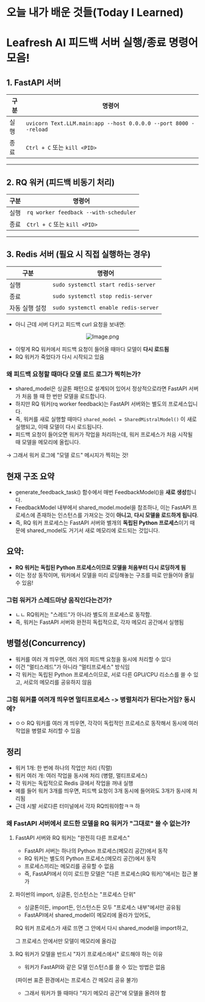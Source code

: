 # 오늘 내가 배운 것들(Today I Learned)

# Leafresh AI 피드백 서버 실행/종료 명령어 모음!

## 1. FastAPI 서버

| 구분 | 명령어 |
|--------|--------|
| 실행 | `uvicorn Text.LLM.main:app --host 0.0.0.0 --port 8000 --reload` |
| 종료 | `Ctrl + C` 또는 `kill <PID>` |

---

## 2. RQ 워커 (피드백 비동기 처리)

| 구분 | 명령어 |
|--------|--------|
| 실행 | `rq worker feedback --with-scheduler` |
| 종료 | `Ctrl + C` 또는 `kill <PID>` |

---

## 3. Redis 서버 (필요 시 직접 실행하는 경우)

| 구분 | 명령어 |
|--------|--------|
| 실행 | `sudo systemctl start redis-server` |
| 종료 | `sudo systemctl stop redis-server` |
| 자동 실행 설정 | `sudo systemctl enable redis-server` |

- 아니 근데 서버 다키고 피드백 curl 요청을 보내면:

<p align="center">
<img src="https://resv2.craft.do/user/full/641ffdb9-6693-37da-6dbd-e78e1756c2de/doc/3c17d71c-25ef-2249-36c5-6ac2c9747d25/A2372780-90BE-4A02-A98C-71878563FC13_2/GBtubrhJFxRQf1V31wXkxI1AmwXcPy5xDzgxDH0mclEz/%202025-07-01%20%2010.23.59.png" alt="Image.png"/>
</p>

- 이렇게 RQ 워커에서 피드백 요청이 들어올 때마다 모델이 **다시 로드됨**
- RQ 워커가 죽었다가 다시 시작되고 있음

### 왜 피드백 요청할 때마다 모델 로드 로그가 찍히는가?

- shared_model은 싱글톤 패턴으로 설계되어 있어서 정상적으로라면 FastAPI 서버가 처음 뜰 때 한 번만 모델을 로드합니다.
- 하지만 RQ 워커(rq worker feedback)는 FastAPI 서버와는 별도의 프로세스입니다.
- 즉, 워커를 새로 실행할 때마다 `shared_model = SharedMistralModel()` 이 새로 실행되고, 이때 모델이 다시 로드됩니다.
- 피드백 요청이 들어오면 워커가 작업을 처리하는데, 워커 프로세스가 처음 시작될 때 모델을 메모리에 올립니다.

→ 그래서 워커 로그에 "모델 로드" 메시지가 찍히는 것!

## **현재 구조 요약**

- generate_feedback_task() 함수에서 매번 FeedbackModel()을 **새로 생성**합니다.
- FeedbackModel 내부에서 shared_model.model을 참조하나, 이는 FastAPI 프로세스에 존재하는 인스턴스를 가져오는 것이 **아니고**, **다시 모델을 로드하게 됩니다**.
- 즉, RQ 워커 프로세스는 FastAPI 서버와 별개의 **독립된 Python 프로세스**이기 때문에 shared_model도 거기서 새로 메모리에 로드되는 것입니다.

## **요약:**

- **RQ 워커는 독립된 Python 프로세스이므로 모델을 처음부터 다시 로딩하게 됨**
- 이는 정상 동작이며, 워커에서 모델을 미리 로딩해놓는 구조를 따로 만들어야 줄일 수 있음!

### 그럼 워커가 스레드마냥 움직인다는건가?

- ㄴㄴ RQ워커는 "스레드"가 아니라 별도의 프로세스로 동작함.
- 즉, 워커는 FastAPI 서버와 완전히 독립적으로, 각자 메모리 공간에서 실행됨

## 병렬성(Concurrency)

- 워커를 여러 개 띄우면, 여러 개의 피드백 요청을 동시에 처리할 수 있다
- 이건 "멀티스레드"가 아니라 "멀티프로세스" 방식임
- 각 워커는 독립된 Python 프로세스이므로, 서로 다른 GPU/CPU 리소스를 쓸 수 있고, 서로의 메모리를 공유하지 않음

### 그럼 워커를 여려개 띄우면 멀티프로세스 -> 병렬처리가 된다는거임? 동시에?

- ㅇㅇ RQ 워커를 여러 개 띄우면, 각각이 독립적인 프로세스로 동작해서 동시에 여러 작업을 병렬로 처리할 수 있음

## 정리

- 워커 1개: 한 번에 하나의 작업만 처리 (직렬)
- 워커 여러 개: 여러 작업을 동시에 처리 (병렬, 멀티프로세스)
- 각 워커는 독립적으로 Redis 큐에서 작업을 꺼내 실행
- 예를 들어 워커 3개를 띄우면, 피드백 요청이 3개 동시에 들어와도 3개가 동시에 처리됨
- 근데 시발 서로다른 터미널에서 각자 RQ띄워야함ㅋㅋ 하

### 왜 FastAPI 서버에서 로드한 모델을 RQ 워커가 "그대로" 쓸 수 없는가?

1. FastAPI 서버와 RQ 워커는 "완전히 다른 프로세스"
    - FastAPI 서버는 하나의 Python 프로세스(메모리 공간)에서 동작
    - RQ 워커는 별도의 Python 프로세스(메모리 공간)에서 동작
    - 프로세스끼리는 메모리를 공유할 수 없음
    - 즉, FastAPI에서 이미 로드한 모델은 "다른 프로세스(RQ 워커)"에서는 접근 불가
2. 파이썬의 import, 싱글톤, 인스턴스는 "프로세스 단위"
    - 싱글톤이든, import든, 인스턴스든 모두 "프로세스 내부"에서만 공유됨
    - FastAPI에서 shared_model이 메모리에 올라가 있어도,

    RQ 워커 프로세스가 새로 뜨면 그 안에서 다시 shared_model을 import하고,

    그 프로세스 안에서만 모델이 메모리에 올라감

3. RQ 워커가 모델을 반드시 "자기 프로세스에서" 로드해야 하는 이유
    - 워커가 FastAPI와 같은 모델 인스턴스를 쓸 수 있는 방법은 없음

    (파이썬 표준 환경에서는 프로세스 간 메모리 공유 불가)

    - 그래서 워커가 뜰 때마다 "자기 메모리 공간"에 모델을 올려야 함